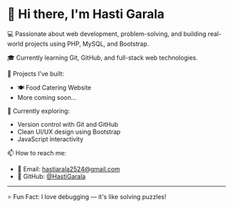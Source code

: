 # 👋 Hi there, I'm Hasti Garala

💻 Passionate about web development, problem-solving, and building real-world projects using PHP, MySQL, and Bootstrap.

🎓 Currently learning Git, GitHub, and full-stack web technologies.

🚀 Projects I've built:
- 🍽️ Food Catering Website
- More coming soon...

🌱 Currently exploring:
- Version control with Git and GitHub
- Clean UI/UX design using Bootstrap
- JavaScript interactivity

📫 How to reach me:
- 📧 Email: hastiarala2524@gmail.com
- 🐙 GitHub: [@HastiGarala](https://github.com/HastiGarala)

---

⭐ Fun Fact: I love debugging — it's like solving puzzles!
